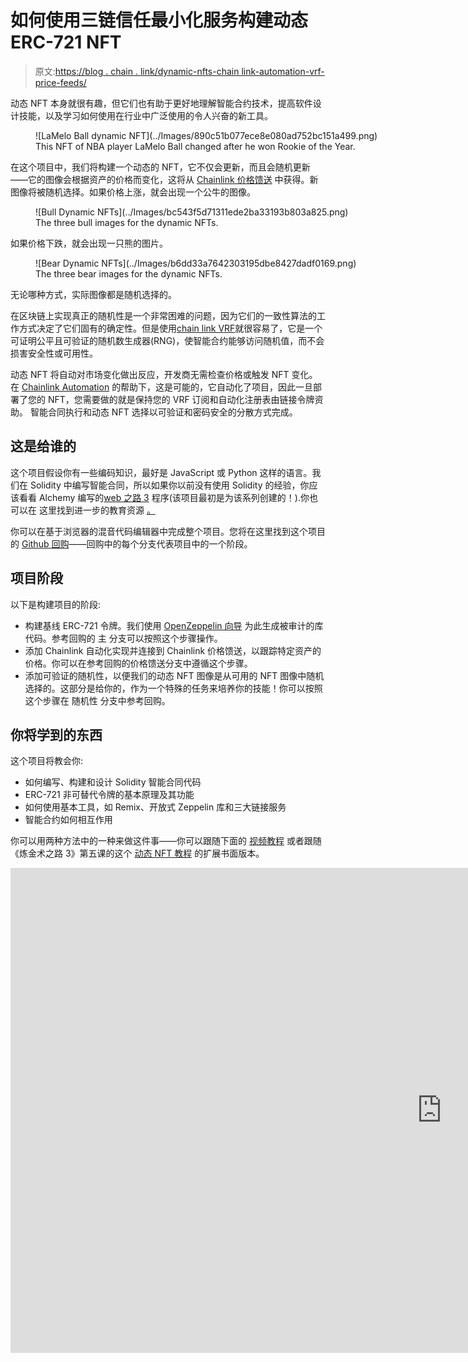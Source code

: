 # 如何使用三链信任最小化服务构建动态 ERC-721 NFT

> 原文:[https://blog . chain . link/dynamic-nfts-chain link-automation-vrf-price-feeds/](https://blog.chain.link/dynamic-nfts-chainlink-automation-vrf-price-feeds/)

[](https://blog.chain.link/what-is-a-dynamic-nft/)动态 NFT 本身就很有趣，但它们也有助于更好地理解智能合约技术，提高软件设计技能，以及学习如何使用在行业中广泛使用的令人兴奋的新工具。

<figure id="attachment_4229" aria-describedby="caption-attachment-4229" style="width: 600px" class="wp-caption alignnone">![LaMelo Ball dynamic NFT](../Images/890c51b077ece8e080ad752bc151a499.png)

<figcaption id="caption-attachment-4229" class="wp-caption-text">This NFT of NBA player LaMelo Ball changed after he won Rookie of the Year.</figcaption>

</figure>

在这个项目中，我们将构建一个动态的 NFT，它不仅会更新，而且会随机更新——它的图像会根据资产的价格而变化，这将从 [Chainlink 价格馈送](https://docs.chain.link/docs/get-the-latest-price/) 中获得。新图像将被随机选择。如果价格上涨，就会出现一个公牛的图像。

<figure id="attachment_4230" aria-describedby="caption-attachment-4230" style="width: 4272px" class="wp-caption alignnone">![Bull Dynamic NFTs](../Images/bc543f5d71311ede2ba33193b803a825.png)

<figcaption id="caption-attachment-4230" class="wp-caption-text">The three bull images for the dynamic NFTs.</figcaption>

</figure>

如果价格下跌，就会出现一只熊的图片。

<figure id="attachment_4231" aria-describedby="caption-attachment-4231" style="width: 4272px" class="wp-caption alignnone">![Bear Dynamic NFTs](../Images/b6dd33a7642303195dbe8427dadf0169.png)

<figcaption id="caption-attachment-4231" class="wp-caption-text">The three bear images for the dynamic NFTs.</figcaption>

</figure>

无论哪种方式，实际图像都是随机选择的。

在区块链上实现真正的随机性是一个非常困难的问题，因为它们的一致性算法的工作方式决定了它们固有的确定性。但是使用[chain link VRF](https://docs.chain.link/docs/chainlink-vrf/)就很容易了，它是一个可证明公平且可验证的随机数生成器(RNG)，使智能合约能够访问随机值，而不会损害安全性或可用性。

动态 NFT 将自动对市场变化做出反应，开发商无需检查价格或触发 NFT 变化。在 [Chainlink Automation](https://chain.link/automation) 的帮助下，这是可能的，它自动化了项目，因此一旦部署了您的 NFT，您需要做的就是保持您的 VRF 订阅和自动化注册表由链接令牌资助。 智能合同执行和动态 NFT 选择以可验证和密码安全的分散方式完成。

## 这是给谁的

这个项目假设你有一些编码知识，最好是 JavaScript 或 Python 这样的语言。我们在 Solidity 中编写智能合同，所以如果你以前没有使用 Solidity 的经验，你应该看看 Alchemy 编写的[web 之路 3](https://docs.alchemy.com/alchemy/road-to-web3/welcome-to-the-road-to-web3) 程序(该项目最初是为该系列创建的！).你也可以在 这里找到进一步的教育资源 [。](https://blockchain.education)

你可以在基于浏览器的混音代码编辑器中完成整个项目。您将在这里找到这个项目的 [Github 回购](https://github.com/zeuslawyer/chainlink-dynamic-nft-alchemy)——回购中的每个分支代表项目中的一个阶段。

## 项目阶段

以下是构建项目的阶段:

*   构建基线 ERC-721 令牌。我们使用 [OpenZeppelin 向导](https://docs.openzeppelin.com/contracts/4.x/wizard) 为此生成被审计的库代码。参考回购的 主 分支可以按照这个步骤操作。
*   添加 Chainlink 自动化实现并连接到 Chainlink 价格馈送，以跟踪特定资产的价格。你可以在参考回购的价格馈送分支中遵循这个步骤。
*   添加可验证的随机性，以便我们的动态 NFT 图像是从可用的 NFT 图像中随机选择的。这部分是给你的，作为一个特殊的任务来培养你的技能！你可以按照这个步骤在 随机性 分支中参考回购。

## 你将学到的东西

这个项目将教会你:

*   如何编写、构建和设计 Solidity 智能合同代码
*   ERC-721 非可替代令牌的基本原理及其功能
*   如何使用基本工具，如 Remix、开放式 Zeppelin 库和三大链接服务
*   智能合约如何相互作用

你可以用两种方法中的一种来做这件事——你可以跟随下面的 [视频教程](https://www.youtube.com/watch?v=hNdXSMKLDi4&t=2567s) 或者跟随《炼金术之路 3》第五课的这个 [动态 NFT 教程](https://docs.alchemy.com/alchemy/road-to-web3/weekly-learning-challenges/5.-connect-apis-to-your-smart-contracts-using-chainlink) 的扩展书面版本。

<iframe loading="lazy" title="5\. Connect APIs to your Smart Contracts using Chainlink | Road to Web3" width="1380" height="776" src="https://www.youtube.com/embed/hNdXSMKLDi4?start=2567&amp;feature=oembed" frameborder="0" allow="accelerometer; autoplay; clipboard-write; encrypted-media; gyroscope; picture-in-picture" allowfullscreen=""></div> <h2/> <h2><span style="font-weight: 400;">更多可能性！</span></h2> <p><span style="font-weight: 400;">完成后，你可以通过使用安全帽和 Solidity </span> <span style="font-weight: 400;">建立自己的</span><a href="https://blog.chain.link/how-to-build-an-nft-marketplace-with-hardhat-and-solidity/"><span style="font-weight: 400;">NFT 市场，进一步扩展你的巧妙合同技巧。本教程向您展示了如何为一个市场编写逻辑，该市场允许用户列出商品，然后购买和出售它们，并提取他们的收入。</span></a></p> <p><span style="font-weight: 400;">如果你想更深入地了解，请查看</span> <a href="https://blog.chain.link/how-to-build-dynamic-nfts-on-polygon/"> <span style="font-weight: 400;">如何在多边形</span> </a> <span style="font-weight: 400;">上构建动态 NFTs，以及如何</span> <a href="https://blog.chain.link/build-deploy-and-sell-your-own-dynamic-nft/"> <span style="font-weight: 400;">构建、部署和销售你自己的动态 NFT </span> </a> <span style="font-weight: 400;">。你还可以阅读更多关于拉梅洛·鲍尔 dnft</span><span style="font-weight: 400;">如何重新定义玩家粉丝体验的内容。</span></p> <p><span style="font-weight: 400;">访问</span><a href="https://chain.link"><span style="font-weight: 400;">chain . link</span></a><span style="font-weight: 400;">或阅读</span><a href="https://docs.chain.link/"><span style="font-weight: 400;">docs . chain . link</span></a><span style="font-weight: 400;">上的文档，了解更多关于 Chainlink 的信息。您还可以订阅</span> <a href="https://chn.lk/newsletter"> <span style="font-weight: 400;"> Chainlink 简讯</span> </a> <span style="font-weight: 400;">以了解 Chainlink 堆栈中的最新信息。</span> <a href="https://chainlinkcommunity.typeform.com/to/OYQO67EF?typeform-source=blog.chain.link"> <span style="font-weight: 400;">要讨论一个整合，就要联系专家</span> </a> <span style="font-weight: 400;">。如果你正在寻找一个端到端的区块链开发者教育，请查看</span><a href="https://blockchain.education"><span style="font-weight: 400;">block chain . education</span></a><span style="font-weight: 400;">。</span></p> <div class="widget_tag_cloud tag-list"/> </body> </html></iframe>